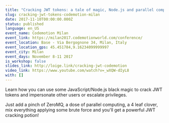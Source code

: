 ```yaml
---
title: "Cracking JWT tokens: a tale of magic, Node.js and parallel computing"
slug: cracking-jwt-tokens-codemotion-milan
date: 2017-11-10T00:00:00.000Z
status: published
language: en_US
event_name: Codemotion Milan
event_link: https://milan2017.codemotionworld.com/conference/
event_location: Base - Via Bergognone 34, Milan, Italy
event_location_gps: 45.451784,9.16234099999997
event_city: Milan
event_days: November 8-11 2017
is_workshop: false
slides_link: http://loige.link/cracking-jwt-codemotion
video_link: https://www.youtube.com/watch?v=_wXQW-dIyL8
with: []
---
```


Learn how you can use some JavaScript/Node.js black magic to crack JWT tokens and impersonate other users or escalate privileges.

Just add a pinch of ZeroMQ, a dose of parallel computing, a 4 leaf clover, mix everything applying some brute force and you'll get a powerful JWT cracking potion!
